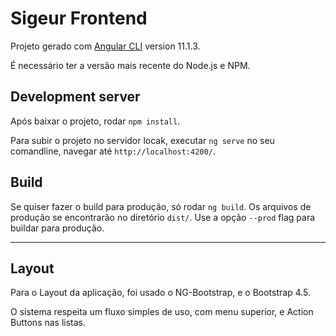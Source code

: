 # Sigeur Frontend

Projeto gerado com [Angular CLI](https://github.com/angular/angular-cli) version 11.1.3.

É necessário ter a versão mais recente do Node.js e NPM.

## Development server

Após baixar o projeto, rodar `npm install`.

Para subir o projeto no servidor locak, executar `ng serve` no seu comandline, navegar até `http://localhost:4200/`. 

## Build

Se quiser fazer o build para produção, só rodar `ng build`. Os arquivos de produção se encontrarão no diretório `dist/`. Use a opção `--prod` flag para buildar para produção.

______________________________________________________________

## Layout
Para o Layout da aplicação, foi usado o NG-Bootstrap, e o Bootstrap 4.5.

O sistema respeita um fluxo simples de uso, com menu superior, e Action Buttons nas listas.
